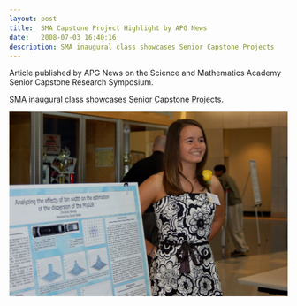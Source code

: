 ```yaml
---
layout: post
title:  SMA Capstone Project Highlight by APG News
date:   2008-07-03 16:40:16
description: SMA inaugural class showcases Senior Capstone Projects
---
```


Article published by APG News on the Science and Mathematics Academy Senior Capstone Research Symposium.

[SMA inaugural class showcases Senior Capstone Projects.](http://www.army.mil/article/10610/)

<div class="img_row">
	<img class="col three" src="/img/sma_gala_may2008_0075.jpg">
</div>
